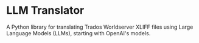# LLM Translator

A Python library for translating Trados Worldserver XLIFF files using Large Language Models (LLMs), starting with OpenAI's models.